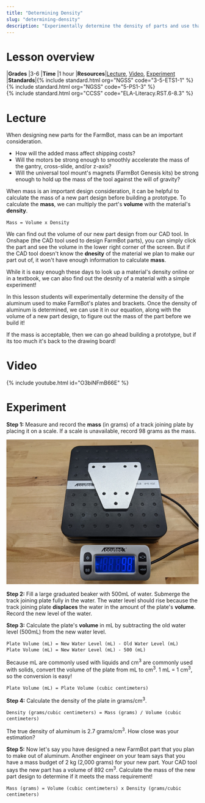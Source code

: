 ```yaml
---
title: "Determining Density"
slug: "determining-density"
description: "Experimentally determine the density of parts and use that density to find the mass of a new part design"
---
```


# Lesson overview

|**Grades**   |3-6
|**Time**     |1 hour
|**Resources**|[Lecture](#lecture), [Video](#video), [Experiment](#experiment)
|**Standards**|{% include standard.html org="NGSS" code="3-5-ETS1-1" %}<br>{% include standard.html org="NGSS" code="5-PS1-3" %}<br>{% include standard.html org="CCSS" code="ELA-Literacy.RST.6-8.3" %}

# Lecture

When designing new parts for the FarmBot, mass can be an important consideration.

- How will the added mass affect shipping costs?
- Will the motors be strong enough to smoothly accelerate the mass of the gantry, cross-slide, and/or z-axis?
- Will the universal tool mount's magnets (FarmBot Genesis kits) be strong enough to hold up the mass of the tool against the will of gravity?

When mass is an important design consideration, it can be helpful to calculate the mass of a new part design before building a prototype. To calculate the **mass**, we can multiply the part's **volume** with the material's **density**.

```
Mass = Volume x Density
```

We can find out the volume of our new part design from our CAD tool. In Onshape (the CAD tool used to design FarmBot parts), you can simply click the part and see the volume in the lower right corner of the screen. But if the CAD tool doesn't know the **dnesity** of the material we plan to make our part out of, it won't have enough information to calculate **mass**.

While it is easy enough these days to look up a material's density online or in a textbook, we can also find out the desnity of a material with a simple experiment!

In this lesson students will experimentally determine the density of the aluminum used to make FarmBot's plates and brackets. Once the density of aluminum is determined, we can use it in our equation, along with the volume of a new part design, to figure out the mass of the part before we build it!

If the mass is acceptable, then we can go ahead building a prototype, but if its too much it's back to the drawing board!

# Video

{% include youtube.html id="O3biNFmB66E" %}

# Experiment

**Step 1:** Measure and record the **mass** (in grams) of a track joining plate by placing it on a scale. If a scale is unavailable, record 98 grams as the mass.

![Weigh the track joining plate](_images/weigh_the_track_joining_plate.jpg)

**Step 2:** Fill a large graduated beaker with 500mL of water. Submerge the track joining plate fully in the water. The water level should rise because the track joining plate **displaces** the water in the amount of the plate's **volume**. Record the new level of the water.

**Step 3:** Calculate the plate's **volume** in mL by subtracting the old water level (500mL) from the new water level.

```
Plate Volume (mL) = New Water Level (mL) - Old Water Level (mL)
Plate Volume (mL) = New Water Level (mL) - 500 (mL)
```

Because mL are commonly used with liquids and cm<sup>3</sup> are commonly used with solids, convert the volume of the plate from mL to cm<sup>3</sup>. 1 mL = 1 cm<sup>3</sup>, so the conversion is easy!

```
Plate Volume (mL) = Plate Volume (cubic centimeters)
```

**Step 4:** Calculate the density of the plate in grams/cm<sup>3</sup>.

```
Density (grams/cubic centimeters) = Mass (grams) / Volume (cubic centimeters)
```

The true density of aluminum is 2.7 grams/cm<sup>3</sup>. How close was your estimation?

**Step 5:** Now let's say you have designed a new FarmBot part that you plan to make out of aluminum. Another engineer on your team says that you have a mass budget of 2 kg (2,000 grams) for your new part. Your CAD tool says the new part has a volume of 892 cm<sup>3</sup>. Calculate the mass of the new part design to determine if it meets the mass requirement!

```
Mass (grams) = Volume (cubic centimeters) x Density (grams/cubic centimeters)
```

